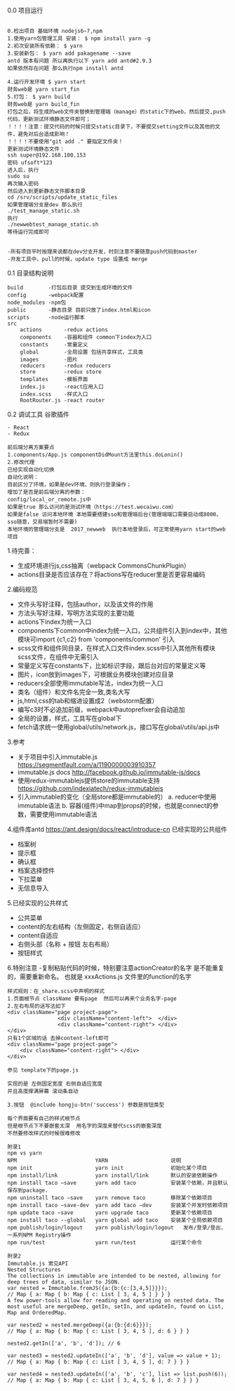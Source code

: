 0.0 项目运行 
```

0.检出项目 基础环境 nodejs6~7,npm
1.使用yarn包管理工具 安装： $ npm install yarn -g
2.初次安装所有依赖： $ yarn
3.安装新包： $ yarn add pakagename --save
antd 版本有问题 所以再执行以下 yarn add antd#2.9.3
如果依然存在问题 那么执行npm install antd

4.运行开发环境 $ yarn start 
财务web是 yarn start_fin
5.打包： $ yarn build
财务web是 yarn build_fin
打包之后，将生成的web文件夹替换到管理端（manage）的static下的web，然后提交,push代码，更新测试环境静态文件即可；
！！！！注意：提交代码的时候只提交static目录下，不要提交setting文件以及其他的文件，避免对后台造成影响！
！！！！不要使用"git add ." 要指定文件夹！
更新测试环境静态文件：
ssh super@192.168.100.153
密码 ufsoft*123
进入后，执行
sudo su
再次输入密码
然后进入到更新静态文件脚本目录
cd /srv/scripts/update_static_files
如果管理端分支是dev 那么执行
./test_manage_static.sh
执行
./newwebtest_manage_static.sh
等待运行完成即可


-所有项目平时按理来说都在dev分支开发，时刻注意不要随意push代码到master
-开发工具中，pull的时候，update type 设置成 merge
```


0.1 目录结构说明
```
build        -打包后目录 提交到生成环境的文件
config       -webpack配置
node_modules -npm包
public       -静态目录 目前只放了index.html和icon
scripts      -node运行脚本
src
    actions       -redux actions
    components    -容器和组件 common下index为入口
    constants     -常量定义
    global        -全局设置 包括共享样式，工具类
    images        -图片
    reducers      -redux reducers
    store         -redux store
    templates     -模板界面
    index.js      -react应用入口
    index.scss    -样式入口
    RootRouter.js -react router

```
0.2 调试工具 谷歌插件
```
- React
- Redux

```
 

```
前后端分离方案要点
1.components/App.js componentDidMount方法里this.doLonin()
2.修改代理
已经实现自动化切换
自动化说明：
目前区分了环境，如果是dev环境，则执行登录操作；
增加了是否是前后端分离的参数：
config/local_or_remote.js中
如果是true 那么访问的是测试环境（https://test.wecaiwu.com）
如果是false 访问本地环境 本地需要搭建sso和管理端后台(管理端端口需要启动成8000，sso随意，交易端暂时不需要)
本地环境的管理端分支是  2017_newweb  执行本地登录后，可正常使用yarn start的web项目
```

1.待完善：
- 生成环境进行js,css抽离（webpack CommonsChunkPlugin）
- actions目录是否应该存在？将actions写在reducer里是否更容易编码


2.编码规范
- 文件头写好注释，包括author，以及该文件的作用
- 方法头写好注释，写明方法实现的主要功能
- actions下index为统一入口
- components下common中index为统一入口，公共组件引入到index中，其他模块可import {c1,c2} from 'components/common' 引入
- scss文件和组件同目录，在样式入口文件index.scss中引入其他所有模块scss文件，在组件中无需引入
- 常量定义写在constants下，比如标识字段，跟后台对应的常量定义等
- 图片，icon放到images下，可根据业务模块创建对应目录
- reducers全部使用immutable写法，index为统一入口
- 类名（组件）和文件名完全一致,类名大写
- js,html,css的tab和缩进设置成2（webstorm配置）
- 编写c3时不必追加前缀，webpack中autoprefixer会自动追加
- 全局的设置，样式，工具写在global下
- fetch请求统一使用global/utils/network.js，接口写在global/utils/api.js中

3.参考
- 关于项目中引入immutable.js
https://segmentfault.com/a/1190000003910357
- immutable.js docs
http://facebook.github.io/immutable-js/docs
- 使用redux-immutablejs提供store的immutable支持
https://github.com/indexiatech/redux-immutablejs
- 引入immutable的变化（全局store都是immutable的）
a. reducer中使用immutable语法
b. 容器(组件)中map到props的时候，也就是connect的参数，需要使用immutable语法


4.组件库antd  https://ant.design/docs/react/introduce-cn
已经实现的公共组件
- 档案树
- 提示框
- 确认框
- 档案选择控件
- 下拉菜单
- 无信息导入

5.已经实现的公共样式
- 公共菜单
- content的左右结构（左侧固定，右侧自适应）
- content自适应
- 右侧头部（名称 + 按钮 左右布局）
- 按钮样式

6.特别注意
-复制粘贴代码的时候，特别要注意actionCreator的名字 是不能重复的，需要重新命名。
 也就是 xxxActions.js  文件里的function的名字
 
```
样式规则：在_share.scss中声明的样式
1.页面根节点 className 要有page  然后可以再来个业务名字-page
2.左右布局的话写法如下
<div className="page project-page">
				<div className="content-left">	</div>
				<div className="content-right">	</div>
</div>
只有1个区域的话 去掉content-left即可
<div className="page project-page">				
	<div className="content-right">	</div>
</div>

参见 template下的page.js

实现的是 左侧固定宽度 右侧自适应宽度
并且高度撑满屏幕 滚动条自动

3.按钮  @include hongju-btn('success') 参数是按钮类型

```

```
每个界面要有自己的样式根节点
但是根节点下不要嵌套太深  用名字的深度来替代scss的嵌套深度
不然要修改样式的时候很难修改
```


```
附录1
npm vs yarn
NPM	                        YARN	                说明
npm init	                yarn init	            初始化某个项目
npm install/link	        yarn install/link	    默认的安装依赖操作
npm install taco —save	    yarn add taco	        安装某个依赖，并且默认保存到package.
npm uninstall taco —save	yarn remove taco	    移除某个依赖项目
npm install taco —save-dev	yarn add taco —dev	    安装某个开发时依赖项目
npm update taco —save	    yarn upgrade taco	    更新某个依赖项目
npm install taco --global	yarn global add taco	安装某个全局依赖项目
npm publish/login/logout	yarn publish/login/logout	发布/登录/登出，一系列NPM Registry操作
npm run/test	            yarn run/test	        运行某个命令

```

```
附录2
Immutable.js 常见API
Nested Structures
The collections in immutable are intended to be nested, allowing for deep trees of data, similar to JSON.
var nested = Immutable.fromJS({a:{b:{c:[3,4,5]}}});
// Map { a: Map { b: Map { c: List [ 3, 4, 5 ] } } }
A few power-tools allow for reading and operating on nested data. The most useful are mergeDeep, getIn, setIn, and updateIn, found on List, Map and OrderedMap.

var nested2 = nested.mergeDeep({a:{b:{d:6}}});
// Map { a: Map { b: Map { c: List [ 3, 4, 5 ], d: 6 } } }

nested2.getIn(['a', 'b', 'd']); // 6

var nested3 = nested2.updateIn(['a', 'b', 'd'], value => value + 1);
// Map { a: Map { b: Map { c: List [ 3, 4, 5 ], d: 7 } } }

var nested4 = nested3.updateIn(['a', 'b', 'c'], list => list.push(6));
// Map { a: Map { b: Map { c: List [ 3, 4, 5, 6 ], d: 7 } } }

```

